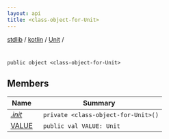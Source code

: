 ```yaml
---
layout: api
title: <class-object-for-Unit>
---
```

[stdlib](../../../index.html) / [kotlin](../../index.html) / [Unit](../index.html) / [<class-object-for-Unit>](index.html)

# <class-object-for-Unit>

```
public object <class-object-for-Unit>
```
## Members
| Name | Summary |
|------|---------|
|[*.init*](_init_.html)|&nbsp;&nbsp;`private <class-object-for-Unit>()`<br>|
|[VALUE](VALUE.html)|&nbsp;&nbsp;`public val VALUE: Unit`<br>|

